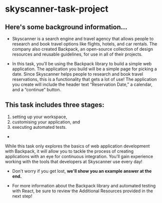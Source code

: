 # skyscanner-task-project

## Here's some background information...
- Skyscanner is a search engine and travel agency that allows people to research and book travel options like flights, hotels, and car rentals. The company also created Backpack, an open-source collection of design resources and reusable guidelines, for use in all of their projects.

- In this task, you’ll be using the Backpack library to build a simple web application. The application you build will be a simple page for picking a date. Since Skyscanner helps people to research and book travel reservations, this is a functionality that gets a lot of use! The application you create will include the header text “Reservation Date,” a calendar, and a “continue” button.

## This task includes three stages: 

1. setting up your workspace, 
2. customising your application, and 
3. executing automated tests. 
- 
While this task only explores the basics of web application development with Backpack, it will allow you to tackle the process of creating applications with an eye for continuous integration. You’ll gain experience working with the tools that developers at Skyscanner use every day!

- Don't worry if you get lost, **we'll show you an example answer at the end.** 

- For more information about the Backpack library and automated testing with React, be sure to review the Additional Resources provided in the next step!